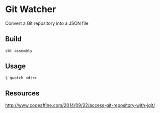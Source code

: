 # Git Watcher

Convert a Git repository into a JSON file

## Build

```
sbt assembly
```

## Usage

```shell
$ gwatch <dir>
```

## Resources

http://www.codeaffine.com/2014/09/22/access-git-repository-with-jgit/
